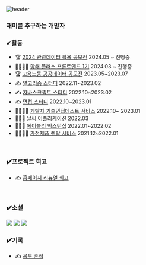 

  
  ![header](https://capsule-render.vercel.app/api?type=wave&color=auto&height=300&section=header&text=LeeJiHong&fontSize=90)
  
 ### 재미를 추구하는 개발자 
  
 ### ✔활동
 <ul>
   <li>🏆 <a href="https://www.2024tourapi.com/">2024 관광데이터 활용 공모전</a> 2024.05 ~ 진행중 </li>
   <li>👨‍👨‍👧‍👧 <a href="https://github.com/Readme-Monster/readme-monster">항해 플러스 프론트엔드 1기</a> 2024.03 ~ 진행중 </li>
  <li>🏆 <a href="https://github.com/public-data-Competition/public-data-competition.git">고용노동 공공데이터 공모전</a> 2023.05~2023.07</li>
  <li>✍️ <a href="https://github.com/AlgorismTest/coding-test-study">알고리즘 스터디</a> 2022.11~2023.02</li>
    <li>✍️ <a href="https://github.com/fe-book-study/modern-javascript-deep-dive">자바스크립트 스터디</a> 2022.10~2023.02</li>
  <li>✍️ <a href="https://github.com/interview-study-front/frontend-interview-question">면접 스터디</a> 2022.10~2023.01</li>
  <li>👨‍👨‍👧‍👧 <a href="https://github.com/LeeJongbokz/interviewPrep">개발자 기술면접테스트 서비스</a> 2022.10~ 2023.01</li>
  <li>👩🏻‍💻 <a href="https://github.com/lee-ji-hong/weather-application">날씨 어플리케이션</a> 2022.03</li>
  <li>👩🏻‍💻 <a href="https://github.com/lee-ji-hong/frontend-mission">에이블리 익스턴십</a> 2022.01~2022.02</li>
  <li>👨‍👨‍👧‍👧 <a href="https://github.com/lee-ji-hong/homin_team">가전제품 렌탈 서비스</a> 2021.12~2022.01</li>
</ul>
  
<br>

### ✔️프로젝트 회고
<ul>
  <li>✍️ <a href="https://coding-ocean.tistory.com/106">홈페이지 리뉴얼 회고</a></li>
</ul>

<br>
  
### ✔️소셜
  <a href="mailto:zhffktkdlekghjsxk@gmail.com"><img src="https://img.shields.io/badge/Email-EA4335?style=for-the-badge-square&logo=Gmail&logoColor=white"/></a>
  <a href="https://coding-ocean.tistory.com/"><img src="https://img.shields.io/badge/Blog-20C997?style=for-the-badge-square&logo=Blog&logoColor=white"/></a>
  <a href="https://hhpluscertificateofcompletion.oopy.io/">
    <img src="https://static.spartacodingclub.kr/hanghae99/plus/completion/badge_blue.svg" />
  </a>

### ✔️기록
<ul>
  <li>✍️ <a href="https://bold-spell-0a8.notion.site/febe8f662de647a19a42dc8a10c19e87?pvs=4">공부 흔적</a></li>
</ul>

<br>
  
 




